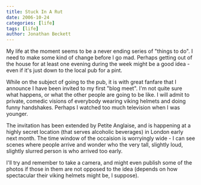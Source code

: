 ```yaml
---
title: Stuck In A Rut
date: 2006-10-24
categories: [life]
tags: [life]
author: Jonathan Beckett
---
```


My life at the moment seems to be a never ending series of "things to do". I need to make some kind of change before I go mad. Perhaps getting out of the house for at least one evening during the week might be a good idea - even if it's just down to the local pub for a pint.

While on the subject of going to the pub, it is with great fanfare that I announce I have been invited to my first "blog meet". I'm not quite sure what happens, or what the other people are going to be like. I will admit to private, comedic visions of everybody wearing viking helmets and doing funny handshakes. Perhaps I watched too much television when I was younger.

The invitation has been extended by Petite Anglaise, and is happening at a highly secret location (that serves alcoholic beverages) in London early next month. The time window of the occaision is worryingly wide - I can see scenes where people arrive and wonder who the very tall, slightly loud, slightly slurred person is who arrived too early.

I'll try and remember to take a camera, and might even publish some of the photos if those in them are not opposed to the idea (depends on how spectacular their viking helmets might be, I suppose).